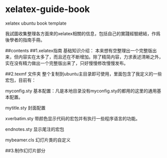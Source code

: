 xelatex-guide-book
==================

xelatex  ubuntu  book template




我試圖收集整理各方面來的xelatex相關的信息，包括自己的實踐經驗總結，作爲後學者的指南手冊。


##contents
##1.xelatex指南  基础知识介绍：
本来想有空整理出一个完整版出来，但内容实在太多了，而且还在不断增加。除了精简内容，力求表述清晰之外，实在没有精力做出一个完整版出来了，只好慢慢修改慢慢发布。


##2.texmf 文件夹 整个复制到ubuntu主目录即可使用，里面包含了我定义的一些宏包，目前有：

myconfig.sty
基本配置：凡是本地目录没有myconfig.sty的都用的这里的通用基本配置。

mytitle.sty
封面配置

xverbatim.sty
带颜色显示代码的宏包并有执行一些程序语言的功能。

endnotes.sty
显示尾注的宏包

mybeamer.cls
幻灯片类的自定义

##3.制作幻灯片部分

